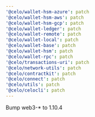 ```yaml
---
'@celo/wallet-hsm-azure': patch
'@celo/wallet-hsm-aws': patch
'@celo/wallet-hsm-gcp': patch
'@celo/wallet-ledger': patch
'@celo/wallet-remote': patch
'@celo/wallet-local': patch
'@celo/wallet-base': patch
'@celo/wallet-hsm': patch
'@celo/wallet-rpc': patch
'@celo/transactions-uri': patch
'@celo/network-utils': patch
'@celo/contractkit': patch
'@celo/connect': patch
'@celo/utils': patch
'@celo/celocli': patch
---
```


Bump web3-\* to 1.10.4
